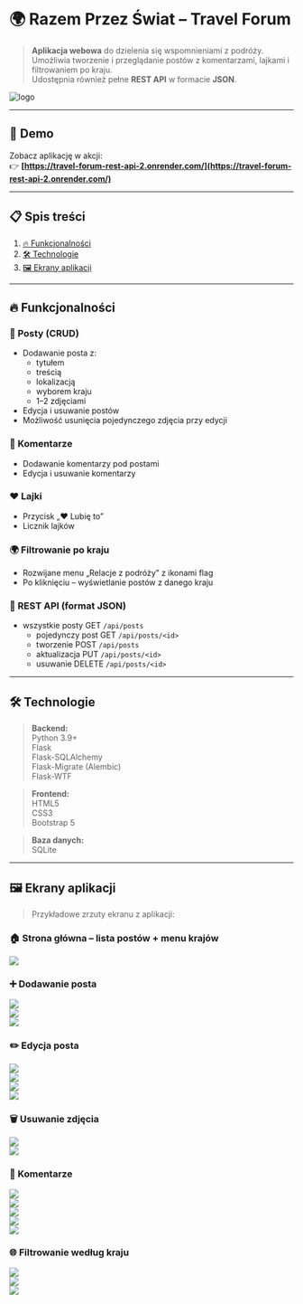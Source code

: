 # 🌍 Razem Przez Świat – Travel Forum

> **Aplikacja webowa** do dzielenia się wspomnieniami z podróży.  
> Umożliwia tworzenie i przeglądanie postów z komentarzami, lajkami i filtrowaniem po kraju.  
> Udostępnia również pełne **REST API** w formacie **JSON**.

![logo](screenshots/logo1.png)

---

## 🚀 Demo

Zobacz aplikację w akcji:  
👉 **[https://travel-forum-rest-api-2.onrender.com/](https://travel-forum-rest-api-2.onrender.com/)**

---

## 📋 Spis treści

1. [🔥 Funkcjonalności](#-funkcjonalności)  
2. [🛠 Technologie](#-technologie)  
3. [🖼️ Ekrany aplikacji](#-ekrany-aplikacji)

---

## 🔥 Funkcjonalności

### 📝 Posty (CRUD)
- Dodawanie posta z:
  - tytułem
  - treścią
  - lokalizacją
  - wyborem kraju
  - 1–2 zdjęciami
- Edycja i usuwanie postów
- Możliwość usunięcia pojedynczego zdjęcia przy edycji

### 💬 Komentarze
- Dodawanie komentarzy pod postami
- Edycja i usuwanie komentarzy

### ❤️ Lajki
- Przycisk „❤️ Lubię to”
- Licznik lajków

### 🌍 Filtrowanie po kraju
- Rozwijane menu „Relacje z podróży” z ikonami flag
- Po kliknięciu – wyświetlanie postów z danego kraju

### 🔄 REST API (format JSON)
- wszystkie posty GET `/api/posts`  
  - pojedynczy post GET `/api/posts/<id>`  
  - tworzenie POST `/api/posts`  
  - aktualizacja PUT `/api/posts/<id>`  
  - usuwanie DELETE `/api/posts/<id>` 

---

## 🛠 Technologie

> **Backend:**  
> Python 3.9+  
> Flask  
> Flask-SQLAlchemy  
> Flask-Migrate (Alembic)  
> Flask-WTF  

> **Frontend:**  
> HTML5  
> CSS3  
> Bootstrap 5  

> **Baza danych:**  
> SQLite

---

## 🖼️ Ekrany aplikacji

> Przykładowe zrzuty ekranu z aplikacji:

### 🏠 Strona główna – lista postów + menu krajów
![](screenshots/home-page3.png)

### ➕ Dodawanie posta
![](screenshots/add-post.png)  
![](screenshots/add-post2.png)  
![](screenshots/add-post3.png)

### ✏️ Edycja posta
![](screenshots/edit-post.png)  
![](screenshots/edit-post3.png)  
![](screenshots/edit-post2.png)  
![](screenshots/edit-post4.png)

### 🗑️ Usuwanie zdjęcia
![](screenshots/delete-photo.png)  
![](screenshots/delete-photo2.png)

### 💬 Komentarze
![](screenshots/add-comment.png)  
![](screenshots/add-comment2.png)  
![](screenshots/add-comment3.png)  
![](screenshots/add-comment4.png)  
![](screenshots/delete-comment.png)

### 🌐 Filtrowanie według kraju
![](screenshots/tag.png)  
![](screenshots/list.png)   
![](screenshots/tag3.png)


